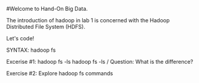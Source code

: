 #Welcome to Hand-On Big Data.

The introduction of hadoop in lab 1 is concerned with the Hadoop Distributed File System (HDFS).

Let's code!

SYNTAX:   hadoop fs <unix-type-command> <DFS-filesystem-path-parms>

Excerise #1:  hadoop fs -ls
              hadoop fs -ls /
Question:  What is the difference?

Exercise #2:  Explore hadoop fs commands


